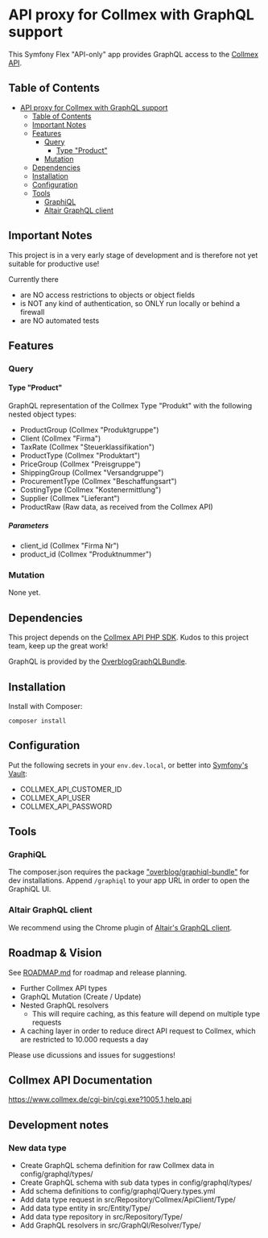 # API proxy for Collmex with GraphQL support

This Symfony Flex "API-only" app provides GraphQL access to the [Collmex API](https://www.collmex.de/cgi-bin/cgi.exe?1005,1,help,api).

## Table of Contents
- [API proxy for Collmex with GraphQL support](#api-proxy-for-collmex-with-graphql-support)
  - [Table of Contents](#table-of-contents)
  - [Important Notes](#important-notes)
  - [Features](#features)
    - [Query](#query)
      - [Type "Product"](#type-product)
    - [Mutation](#mutation)
  - [Dependencies](#dependencies)
  - [Installation](#installation)
  - [Configuration](#configuration)
  - [Tools](#tools)
    - [GraphiQL](#graphiql)
    - [Altair GraphQL client](#altair-graphql-client)

## Important Notes
This project is in a very early stage of development and is therefore not yet suitable for productive use!

Currently there
- are NO access restrictions to objects or object fields
- is NOT any kind of authentication, so ONLY run locally or behind a firewall
- are NO automated tests

## Features

### Query

#### Type "Product"
GraphQL representation of the Collmex Type "Produkt" with the following nested object types:
- ProductGroup (Collmex "Produktgruppe")
- Client (Collmex "Firma")
- TaxRate (Collmex "Steuerklassifikation")
- ProductType (Collmex "Produktart")
- PriceGroup (Collmex "Preisgruppe")
- ShippingGroup (Collmex "Versandgruppe")
- ProcurementType (Collmex "Beschaffungsart")
- CostingType (Collmex "Kostenermittlung")
- Supplier (Collmex "Lieferant")
- ProductRaw (Raw data, as received from the Collmex API)

##### Parameters
- client_id (Collmex "Firma Nr")
- product_id (Collmex "Produktnummer")

### Mutation
None yet.

## Dependencies
This project depends on the [Collmex API PHP SDK](https://github.com/mjaschen/collmex). Kudos to this project team, keep up the great work!

GraphQL is provided by the [OverblogGraphQLBundle](https://github.com/overblog/GraphQLBundle).

## Installation
Install with Composer:
```
composer install
```

## Configuration
Put the following secrets in your `env.dev.local`, or better into [Symfony's Vault](https://symfony.com/doc/current/configuration/secrets.html):

- COLLMEX_API_CUSTOMER_ID
- COLLMEX_API_USER
- COLLMEX_API_PASSWORD

## Tools
 
### GraphiQL
The composer.json requires the package ["overblog/graphiql-bundle"](https://github.com/overblog/GraphiQLBundle) for dev installations.
Append `/graphiql` to your app URL in order to open the GraphiQL UI.

### Altair GraphQL client
We recommend using the Chrome plugin of [Altair's GraphQL client](https://chrome.google.com/webstore/detail/altair-graphql-client/flnheeellpciglgpaodhkhmapeljopja).

## Roadmap & Vision
See [ROADMAP.md](ROADMAP.md) for roadmap and release planning.

- Further Collmex API types
- GraphQL Mutation (Create / Update) 
- Nested GraphQL resolvers
  - This will require caching, as this feature will depend on multiple type requests
- A caching layer in order to reduce direct API request to Collmex, which are restricted to 10.000 requests a day

Please use dicussions and issues for suggestions!

## Collmex API Documentation

<https://www.collmex.de/cgi-bin/cgi.exe?1005,1,help,api>

## Development notes

### New data type
- Create GraphQL schema definition for raw Collmex data in config/graphql/types/
- Create GraphQL schema with sub data types in config/graphql/types/
- Add schema definitions to config/graphql/Query.types.yml
- Add data type request in src/Repository/Collmex/ApiClient/Type/
- Add data type entity in src/Entity/Type/
- Add data type repository in src/Repository/Type/
- Add GraphQL resolvers in src/GraphQl/Resolver/Type/
